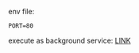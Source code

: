 env file: 
```
PORT=80
```


execute as background service: [LINK](https://stackoverflow.com/questions/4018154/how-do-i-run-a-node-js-app-as-a-background-service)